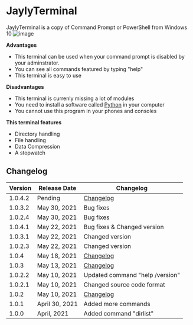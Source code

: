# JaylyTerminal
JaylyTerminal is a copy of Command Prompt or PowerShell from Windows 10
![image](https://user-images.githubusercontent.com/65847850/120097070-76bdcb80-c126-11eb-9596-9e23993d4302.png)

**Advantages**
- This terminal can be used when your command prompt is disabled by your adminstrator.
- You can see all commands featured by typing "help"
- This terminal is easy to use

**Disadvantages**
- This terminal is currenly missing a lot of modules
- You need to install a software called [Python](https://www.python.org/downloads/release/python-394/) in your computer
- You cannot use this program in your phones and consoles

**This terminal features**
- Directory handling
- File handling
- Data Compression
- A stopwatch

## Changelog
Version | Release Date | Changelog
--- | --- | ---
1.0.4.2 | Pending | [Changelog](https://github.com/JaylyDev/JaylyTerminal/blob/changelogs/release%201.0.4.2.md)
1.0.3.2 | May 30, 2021 | Bug fixes
1.0.2.4 | May 30, 2021 | Bug fixes
1.0.4.1 | May 22, 2021 | Bug fixes & Changed version
1.0.3.1 | May 22, 2021 | Changed version
1.0.2.3 | May 22, 2021 | Changed version
1.0.4 | May 18, 2021 | [Changelog](https://github.com/JaylyDev/JaylyTerminal/blob/changelogs/release%201.0.4.md)
1.0.3 | May 13, 2021 | [Changelog](https://github.com/JaylyDev/JaylyTerminal/blob/changelogs/release%201.0.3.md)
1.0.2.2 | May 10, 2021 | Updated command "help /version"
1.0.2.1 | May 10, 2021 | Changed source code format
1.0.2| May 10, 2021 | [Changelog](https://github.com/JaylyDev/JaylyTerminal/blob/changelogs/release%201.0.2.md)
1.0.1 | April 30, 2021 | Added more commands
1.0.0 | April, 2021 | Added command "dirlist"
